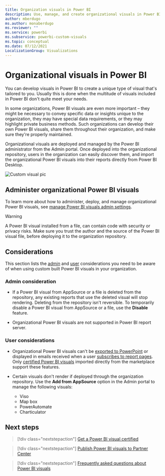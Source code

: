 ```yaml
---
title: Organization visuals in Power BI
description: Use, manage, and create organizational visuals in Power BI.
author: mberdugo
ms.author: monaberdugo
ms.reviewer: ""
ms.service: powerbi
ms.subservice: powerbi-custom-visuals
ms.topic: conceptual
ms.date: 07/12/2021
LocalizationGroup: Visualizations
---
```


# Organizational visuals in Power BI

You can develop visuals in Power BI to create a unique type of visual that's tailored to you. Usually this is done when the multitude of visuals included in Power BI don't quite meet your needs.

In some organizations, Power BI visuals are even more important – they might be necessary to convey specific data or insights unique to the organization, they may have special data requirements, or they may highlight private business methods. Such organizations can develop their own Power BI visuals, share them throughout their organization, and make sure they're properly maintained.

Organizational visuals are deployed and managed by the Power BI administrator from the Admin portal. Once deployed into the organizational repository, users in the organization can easily discover them, and import the organizational Power BI visuals into their reports directly from Power BI Desktop.

![Custom visual pic](media/power-bi-custom-visuals-organizational/custom-visual-org-01.jpg)

## Administer organizational Power BI visuals

To learn more about how to administer, deploy, and manage organizational Power BI visuals, see [manage Power BI visuals admin settings](../../admin/organizational-visuals.md).

> [!WARNING]
> A Power BI visual installed from a file, can contain code with security or privacy risks. Make sure you trust the author and the source of the Power BI visual file, before deploying it to the organization repository.

## Considerations

This section lists the [admin](#admin-consideration) and [user](#user-considerations) considerations you need to be aware of when using custom built Power BI visuals in your organization.

### Admin consideration

* If a Power BI visual from AppSource or a file is deleted from the repository, any existing reports that use the deleted visual will stop rendering. Deleting from the repository isn't reversible. To temporarily disable a Power BI visual from AppSource or a file, use the **Disable** feature.

* Organizational Power BI visuals are not supported in Power BI report server.

### User considerations

* Organizational Power BI visuals can't be [exported to PowerPoint](../../consumer/end-user-powerpoint.md) or displayed in emails received when a user [subscribes to report pages](../../consumer/end-user-subscribe.md). Only [certified Power BI visuals](power-bi-custom-visuals-certified.md) imported directly from the marketplace support these features.

* Certain visuals don't render if deployed through the organization repository. Use the **Add from AppSource** option in the Admin portal to manage the following visuals:
  * Viso
  * Map box
  * PowerAutomate
  * Charticulator

## Next steps

>[!div class="nextstepaction"]
>[Get a Power BI visual certified](power-bi-custom-visuals-certified.md)

>[!div class="nextstepaction"]
>[Publish Power BI visuals to Partner Center](office-store.md)

>[!div class="nextstepaction"]
>[Frequently asked questions about Power BI visuals](power-bi-custom-visuals-faq.yml#organizational-power-bi-visuals)

